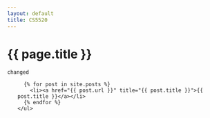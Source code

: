 ```yaml
---
layout: default
title: CS5520
---
```

# {{ page.title }}
	changed
<ul class="posts">

	  {% for post in site.posts %}
	    <li><a href="{{ post.url }}" title="{{ post.title }}">{{ post.title }}</a></li>
	  {% endfor %}
	</ul>
